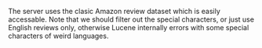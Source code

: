 The server uses the clasic Amazon review dataset which is easily accessable.
Note that we should filter out the special characters, or just use English reviews only,
otherwise Lucene internally errors with some special characters of weird languages.